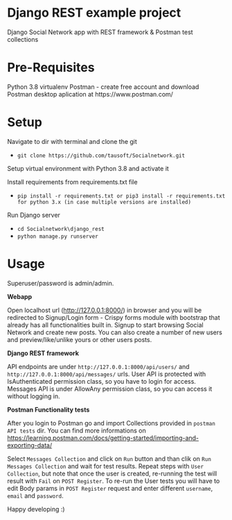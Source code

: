 <h1>Django REST example project</h1>
Django Social Network app with REST framework &amp; Postman test collections

<h1>Pre-Requisites</h1>
Python 3.8
virtualenv
Postman - create free account and download Postman desktop aplication at https://www.postman.com/ 


<h1>Setup</h1>

Navigate to dir with terminal and clone the git


- `git clone https://github.com/tausoft/Socialnetwork.git`

Setup virtual environment with Python 3.8 and activate it

Install requirements from requirements.txt file

- `pip install -r requirements.txt or pip3 install -r requirements.txt for python 3.x (in case multiple versions are installed)`

Run Django server


- `cd Socialnetwork\django_rest`
- `python manage.py runserver`

<h1>Usage</h1>

Superuser/password is admin/admin.

<b>Webapp</b>

Open localhost url (http://127.0.0.1:8000/) in browser and you will be redirected to Signup/Login form - Crispy forms module with bootstrap that already has all functionalities built in. Signup to start browsing Social Network and create new posts. You can also create a number of new users and preview/like/unlike yours or other users posts.

<b>Django REST framework</b>

API endpoints are under `http://127.0.0.1:8000/api/users/` and `http://127.0.0.1:8000/api/messages/` urls. User API is protected with IsAuthenticated permission class, so you have to login for access. Messages API is under AllowAny permission class, so you can access it without logging in.

<b>Postman Functionality tests</b>

After you login to Postman go and import Collections provided in `postman API tests` dir. You can find more informations on https://learning.postman.com/docs/getting-started/importing-and-exporting-data/

Select `Messages Collection` and click on `Run` button and than clik on `Run Messages Collection` and wait for test results. Repeat steps with `User Collection`, but note that once the user is created, re-running the test will result with `Fail` on `POST Register`. To re-run the User tests you will have to edit Body params in `POST Register` request and enter different `username`, `email` and `password`.

Happy developing :)
